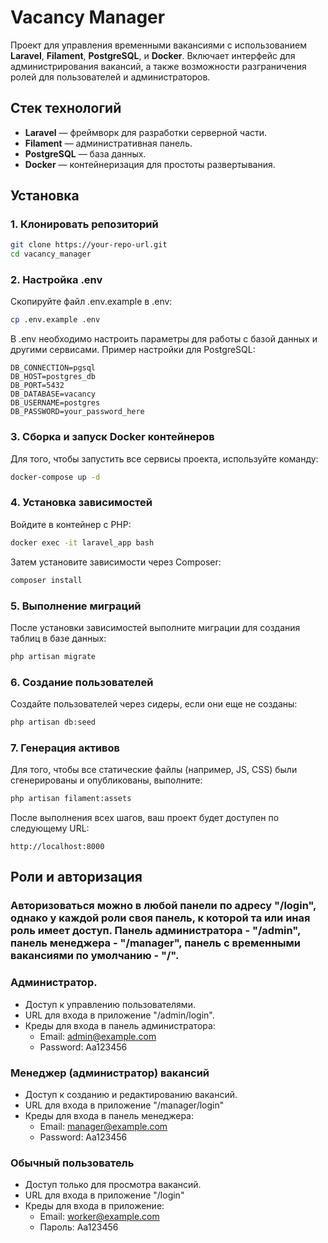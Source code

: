 # Vacancy Manager

Проект для управления временными вакансиями с использованием **Laravel**, **Filament**, **PostgreSQL**, и **Docker**. Включает интерфейс для администрирования вакансий, а также возможности разграничения ролей для пользователей и администраторов.

## Стек технологий

- **Laravel** — фреймворк для разработки серверной части.
- **Filament** — административная панель.
- **PostgreSQL** — база данных.
- **Docker** — контейнеризация для простоты развертывания.

## Установка

### 1. Клонировать репозиторий

```bash
git clone https://your-repo-url.git
cd vacancy_manager
```
### 2. Настройка .env
Скопируйте файл .env.example в .env:
```bash
cp .env.example .env
```
В .env необходимо настроить параметры для работы с базой данных и другими сервисами. Пример настройки для PostgreSQL:
```
DB_CONNECTION=pgsql
DB_HOST=postgres_db
DB_PORT=5432
DB_DATABASE=vacancy
DB_USERNAME=postgres
DB_PASSWORD=your_password_here
```
### 3. Сборка и запуск Docker контейнеров
Для того, чтобы запустить все сервисы проекта, используйте команду:
```bash
docker-compose up -d
```
### 4. Установка зависимостей
Войдите в контейнер с PHP:
```bash
docker exec -it laravel_app bash
```
Затем установите зависимости через Composer:
```bash
composer install
```
### 5. Выполнение миграций
После установки зависимостей выполните миграции для создания таблиц в базе данных:
```bash
php artisan migrate
```
### 6. Создание пользователей
Создайте пользователей через сидеры, если они еще не созданы:
```bash
php artisan db:seed
```
### 7. Генерация активов
Для того, чтобы все статические файлы (например, JS, CSS) были сгенерированы и опубликованы, выполните:
```bash
php artisan filament:assets
```
После выполнения всех шагов, ваш проект будет доступен по следующему URL:
```
http://localhost:8000
```

## Роли и авторизация
### Авторизоваться можно в любой панели по адресу "/login", однако у каждой роли своя панель, к которой та или иная роль имеет доступ. Панель администратора - "/admin", панель менеджера - "/manager", панель с временными вакансиями по умолчанию - "/".
### Администратор.
* Доступ к управлению пользователями.
* URL для входа в приложение "/admin/login". 
* Креды для входа в панель администратора:
  * Email: admin@example.com
  * Password: Aa123456
### Менеджер (администратор) вакансий
* Доступ к созданию и редактированию вакансий.
* URL для входа в приложение "/manager/login"
* Креды для входа в панель менеджера:
  * Email: manager@example.com
  * Password: Aa123456
### Обычный пользователь
* Доступ только для просмотра вакансий.
* URL для входа в приложение "/login"
* Креды для входа в приложение:
  * Email: worker@example.com
  * Пароль: Aa123456
